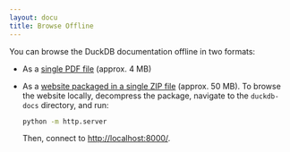 ```yaml
---
layout: docu
title: Browse Offline
---
```


You can browse the DuckDB documentation offline in two formats:

* As a [single PDF file](https://blobs.duckdb.org/docs/duckdb-docs-1.0.0.pdf) (approx. 4 MB)

* As a [website packaged in a single ZIP file](/duckdb-docs.zip) (approx. 50 MB). To browse the website locally, decompress the package, navigate to the `duckdb-docs` directory, and run:

  ```bash
  python -m http.server
  ```

    Then, connect to <http://localhost:8000/>.
